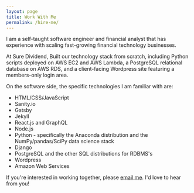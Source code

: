 ```yaml
---
layout: page
title: Work With Me
permalink: /hire-me/
---
```


I am a self-taught software engineer and financial analyst that has experience with scaling fast-growing financial technology businesses.

At Sure Dividend, Built our technology stack from scratch, including Python scripts deployed on AWS EC2 and AWS Lambda, a PostgreSQL relational database on AWS RDS, and a client-facing Wordpress site featuring a members-only login area.

On the software side, the specific technologies I am familiar with are:

* HTML/CSS/JavaScript
* Sanity.io
* Gatsby
* Jekyll
* React.js and GraphQL
* Node.js
* Python - specifically the Anaconda distribution and the NumPy/pandas/SciPy data science stack
* Django
* PostgreSQL and the other SQL distributions for RDBMS's
* Wordpress
* Amazon Web Services

If you're interested in working together, please [email me](mailto:nicholasmccullum@gmail.com). I'd love to hear from you!
